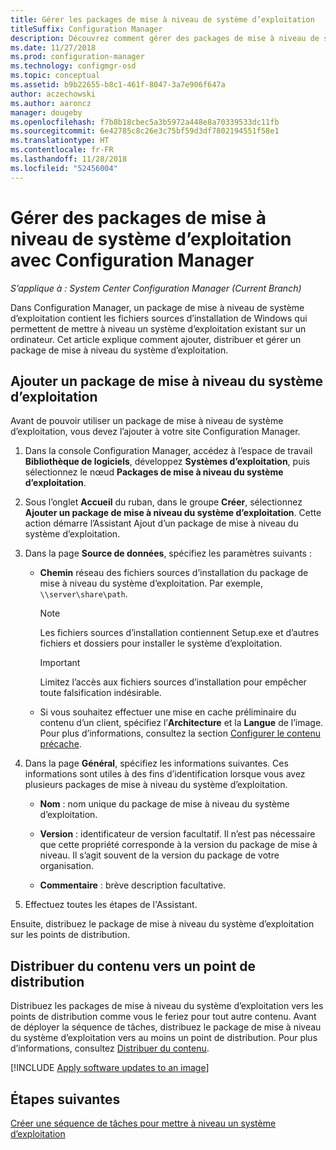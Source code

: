 ```yaml
---
title: Gérer les packages de mise à niveau de système d’exploitation
titleSuffix: Configuration Manager
description: Découvrez comment gérer des packages de mise à niveau de système d’exploitation dans Configuration Manager.
ms.date: 11/27/2018
ms.prod: configuration-manager
ms.technology: configmgr-osd
ms.topic: conceptual
ms.assetid: b9b22655-b8c1-461f-8047-3a7e906f647a
author: aczechowski
ms.author: aaroncz
manager: dougeby
ms.openlocfilehash: f7b8b18cbec5a3b5972a448e8a70339533dc11fb
ms.sourcegitcommit: 6e42785c8c26e3c75bf59d3df7802194551f58e1
ms.translationtype: HT
ms.contentlocale: fr-FR
ms.lasthandoff: 11/28/2018
ms.locfileid: "52456004"
---
```

# <a name="manage-os-upgrade-packages-with-configuration-manager"></a>Gérer des packages de mise à niveau de système d’exploitation avec Configuration Manager

*S’applique à : System Center Configuration Manager (Current Branch)*

Dans Configuration Manager, un package de mise à niveau de système d’exploitation contient les fichiers sources d’installation de Windows qui permettent de mettre à niveau un système d’exploitation existant sur un ordinateur. Cet article explique comment ajouter, distribuer et gérer un package de mise à niveau du système d’exploitation.



##  <a name="BKMK_AddOSUpgradePkgs"></a> Ajouter un package de mise à niveau du système d’exploitation  

Avant de pouvoir utiliser un package de mise à niveau de système d’exploitation, vous devez l’ajouter à votre site Configuration Manager. 

1.  Dans la console Configuration Manager, accédez à l’espace de travail **Bibliothèque de logiciels**, développez **Systèmes d’exploitation**, puis sélectionnez le nœud **Packages de mise à niveau du système d’exploitation**.  

2.  Sous l’onglet **Accueil** du ruban, dans le groupe **Créer**, sélectionnez **Ajouter un package de mise à niveau du système d’exploitation**. Cette action démarre l’Assistant Ajout d’un package de mise à niveau du système d’exploitation.  

3.  Dans la page **Source de données**, spécifiez les paramètres suivants : 

    - **Chemin** réseau des fichiers sources d’installation du package de mise à niveau du système d’exploitation. Par exemple, `\\server\share\path`.  

        > [!NOTE]  
        >  Les fichiers sources d’installation contiennent Setup.exe et d’autres fichiers et dossiers pour installer le système d’exploitation.  

        > [!IMPORTANT]  
        >  Limitez l’accès aux fichiers sources d’installation pour empêcher toute falsification indésirable.  

    - Si vous souhaitez effectuer une mise en cache préliminaire du contenu d’un client, spécifiez l’**Architecture** et la **Langue** de l’image. Pour plus d’informations, consultez la section [Configurer le contenu précache](/sccm/osd/deploy-use/create-a-task-sequence-to-upgrade-an-operating-system#configure-pre-cache-content).  

4.  Dans la page **Général**, spécifiez les informations suivantes. Ces informations sont utiles à des fins d’identification lorsque vous avez plusieurs packages de mise à niveau du système d’exploitation.  

    -   **Nom** : nom unique du package de mise à niveau du système d’exploitation.  

    -   **Version** : identificateur de version facultatif. Il n’est pas nécessaire que cette propriété corresponde à la version du package de mise à niveau. Il s’agit souvent de la version du package de votre organisation.  

    -   **Commentaire** : brève description facultative.  

5.  Effectuez toutes les étapes de l'Assistant.  


Ensuite, distribuez le package de mise à niveau du système d’exploitation sur les points de distribution.  



##  <a name="BKMK_Distribute"></a> Distribuer du contenu vers un point de distribution  

Distribuez les packages de mise à niveau du système d’exploitation vers les points de distribution comme vous le feriez pour tout autre contenu. Avant de déployer la séquence de tâches, distribuez le package de mise à niveau du système d’exploitation vers au moins un point de distribution. Pour plus d’informations, consultez [Distribuer du contenu](/sccm/core/servers/deploy/configure/deploy-and-manage-content#bkmk_distribute).  



[!INCLUDE [Apply software updates to an image](includes/wim-apply-updates.md)]



## <a name="next-steps"></a>Étapes suivantes

[Créer une séquence de tâches pour mettre à niveau un système d’exploitation](/sccm/osd/deploy-use/create-a-task-sequence-to-upgrade-an-operating-system)